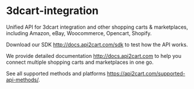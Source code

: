 # 3dcart-integration
Unified API for 3dcart  integration and other shopping carts &amp; marketplaces, including Amazon, eBay, Woocommerce,
Opencart, Shopify.  

Download our SDK http://docs.api2cart.com/sdk to test how the API works.   

We provide detailed documentation http://docs.api2cart.com to help you connect multiple shopping carts and marketplaces 
in one go.   

See all supported methods and platforms https://api2cart.com/supported-api-methods/.

